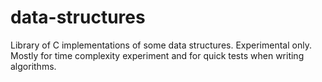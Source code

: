 data-structures
===============

Library of C implementations of some data structures. Experimental only. Mostly for time complexity experiment and for quick tests when writing algorithms.
